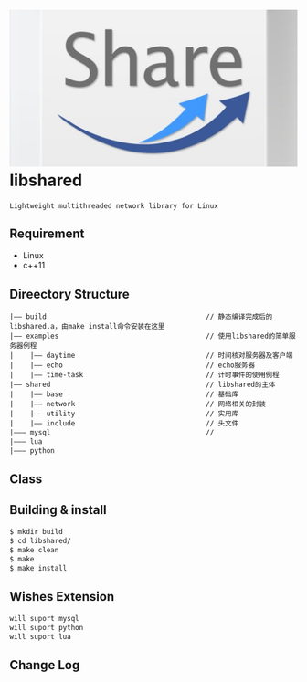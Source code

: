 ![](https://github.com/soymuchacho/GitImage/raw/master/share.gif)
libshared
==============
    Lightweight multithreaded network library for Linux
Requirement
-----------------
* Linux 
* c++11 

Direectory Structure
---------------------------------
    |—— build                                       // 静态编译完成后的libshared.a，由make install命令安装在这里
    |—— examples                                    // 使用libshared的简单服务器例程
    |    |—— daytime                                // 时间核对服务器及客户端
    |    |—— echo                                   // echo服务器
    |    |—— time-task                              // 计时事件的使用例程
    |—— shared                                      // libshared的主体
    |    |—— base                                   // 基础库
    |    |—— network                                // 网络相关的封装
    |    |—— utility                                // 实用库
    |    |—— include                                // 头文件
    |——— mysql                                      // 
    |——— lua
    |——— python

Class 
----------------------------------

Building & install
----------------------------------

    $ mkdir build
    $ cd libshared/
    $ make clean 
    $ make 
    $ make install 

Wishes Extension
------------------------------------
    will suport mysql
    will suport python 
    will suport lua 

Change Log
----------------------------------


